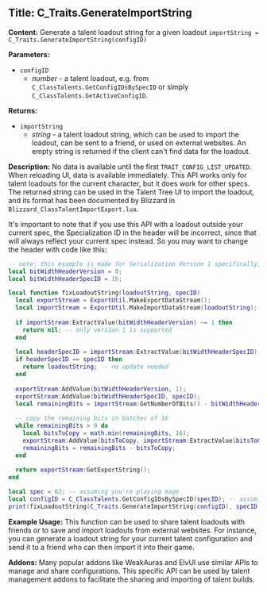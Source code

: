 ## Title: C_Traits.GenerateImportString

**Content:**
Generate a talent loadout string for a given loadout
`importString = C_Traits.GenerateImportString(configID)`

**Parameters:**
- `configID`
  - *number* - a talent loadout, e.g. from `C_ClassTalents.GetConfigIDsBySpecID` or simply `C_ClassTalents.GetActiveConfigID`.

**Returns:**
- `importString`
  - *string* - a talent loadout string, which can be used to import the loadout, can be sent to a friend, or used on external websites. An empty string is returned if the client can't find data for the loadout.

**Description:**
No data is available until the first `TRAIT_CONFIG_LIST_UPDATED`. When reloading UI, data is available immediately.
This API works only for talent loadouts for the current character, but it does work for other specs. The returned string can be used in the Talent Tree UI to import the loadout, and its format has been documented by Blizzard in `Blizzard_ClassTalentImportExport.lua`.

It's important to note that if you use this API with a loadout outside your current spec, the Specialization ID in the header will be incorrect, since that will always reflect your current spec instead. So you may want to change the header with code like this:

```lua
-- note: this example is made for Serialization Version 1 specifically, and if Blizzard updates the format, this may no longer work
local bitWidthHeaderVersion = 8;
local bitWidthHeaderSpecID = 16;

local function fixLoadoutString(loadoutString, specID)
  local exportStream = ExportUtil.MakeExportDataStream();
  local importStream = ExportUtil.MakeImportDataStream(loadoutString);
  
  if importStream:ExtractValue(bitWidthHeaderVersion) ~= 1 then
    return nil; -- only version 1 is supported
  end
  
  local headerSpecID = importStream:ExtractValue(bitWidthHeaderSpecID);
  if headerSpecID == specID then
    return loadoutString; -- no update needed
  end
  
  exportStream:AddValue(bitWidthHeaderVersion, 1);
  exportStream:AddValue(bitWidthHeaderSpecID, specID);
  local remainingBits = importStream:GetNumberOfBits() - bitWidthHeaderVersion - bitWidthHeaderSpecID;
  
  -- copy the remaining bits in batches of 16
  while remainingBits > 0 do
    local bitsToCopy = math.min(remainingBits, 16);
    exportStream:AddValue(bitsToCopy, importStream:ExtractValue(bitsToCopy));
    remainingBits = remainingBits - bitsToCopy;
  end
  
  return exportStream:GetExportString();
end

local spec = 62; -- assuming you're playing mage
local configID = C_ClassTalents.GetConfigIDsBySpecID(specID); -- assuming you have an arcane loadout
print(fixLoadoutString(C_Traits.GenerateImportString(configID), specID))
```

**Example Usage:**
This function can be used to share talent loadouts with friends or to save and import loadouts from external websites. For instance, you can generate a loadout string for your current talent configuration and send it to a friend who can then import it into their game.

**Addons:**
Many popular addons like WeakAuras and ElvUI use similar APIs to manage and share configurations. This specific API can be used by talent management addons to facilitate the sharing and importing of talent builds.